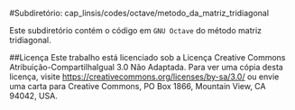 #Subdiretório: cap_linsis/codes/octave/metodo_da_matriz_tridiagonal

Este subdiretório contém o código em `GNU Octave` do método matriz tridiagonal.

##Licença
Este trabalho está licenciado sob a Licença Creative Commons Atribuição-CompartilhaIgual 3.0 Não Adaptada. Para ver uma cópia desta licença, visite https://creativecommons.org/licenses/by-sa/3.0/ ou envie uma carta para Creative Commons, PO Box 1866, Mountain View, CA 94042, USA.
